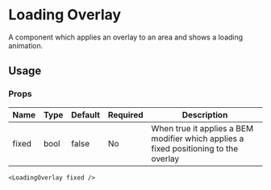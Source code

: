 # Loading Overlay
A component which applies an overlay to an area and shows a loading animation.

## Usage

### Props

| Name                | Type          | Default   | Required | Description                                                                   |
| ------------------- |-------------- | --------- | -------- |------------------------------------------------------------------------------ |
| fixed               | bool          | false     | No       | When true it applies a BEM modifier which applies a fixed positioning to the overlay                        |

```
<LoadingOverlay fixed />
```